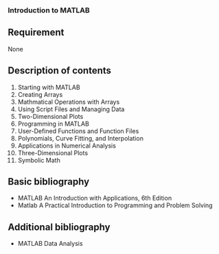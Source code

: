 ### Introduction to MATLAB

## Requirement

None

## Description of contents

1. Starting with MATLAB
2. Creating Arrays
3. Mathmatical Operations with Arrays
4. Using Script Files and Managing Data
5. Two-Dimensional Plots
6. Programming in MATLAB
7. User-Defined Functions and Function Files
8. Polynomials, Curve Fitting, and Interpolation
9. Applications in Numerical Analysis
10. Three-Dimensional Plots
11. Symbolic Math

## Basic bibliography

- MATLAB An Introduction with Applications, 6th Edition
- Matlab A Practical Introduction to Programming and Problem Solving

## Additional bibliography

- MATLAB Data Analysis